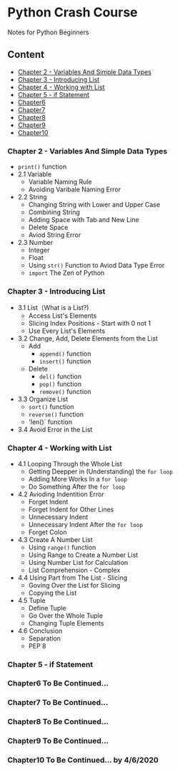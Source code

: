 Python Crash Course
===========================
Notes for Python Beginners

## Content
* [Chapter 2 - Variables And Simple Data Types](#Chapter-2---Variables-And-Simple-Data-Types) 
* [Chapter 3 - Introducing List](#Chapter-3---Introducing-List) 
* [Chapter 4 - Working with List](#Chapter-4---Working-with-List) 
* [Chapter 5 - if Statement](#Chapter-5---if-Statement)
* [Chapter6](#Chapter6)
* [Chapter7](#Chapter7)
* [Chapter8](#Chapter8)
* [Chapter9](#Chapter9)
* [Chapter10](#Chapter10)

### Chapter 2 - Variables And Simple Data Types
* `print()` function
* 2.1 Variable
    * Variable Naming Rule
    * Avoiding Varibale Naming Error
* 2.2 String
    * Changing String with Lower and Upper Case
    * Combining String
    * Adding Space with Tab and New Line
    * Delete Space
    * Aviod String Error
* 2.3 Number
    * Integer
    * Float
    * Using `str()` Function to Aviod Data Type Error
    * `import` The Zen of Python

### Chapter 3 - Introducing List
* 3.1 List（What is a List?)
    * Access List's Elements
    * Slicing Index Positions - Start with 0 not 1
    * Use Every List's Elements
* 3.2 Change, Add, Delete Elements from the List
    * Add
        * `append()` function
        * `insert()` function
    * Delete
        * `del()` function
        * `pop()` function 
        * `remove()` function
* 3.3 Organize List
    * `sort()` function
    * `reverse()` function
    * 'len()` function
* 3.4 Avoid Error in the List


### Chapter 4 - Working with List
* 4.1 Looping Through the Whole List
    * Getting Deepper in (Understanding) the `for loop`
    * Adding More Works In a `for loop`
    * Do Something After the `for loop`
* 4.2 Avioding Indentition Error
    * Forget Indent
    * Forget Indent for Other Lines
    * Unnecessary Indent
    * Unnecessary Indent After the `for loop`
    * Forget Colon
* 4.3 Create A Number List    
    * Using `range()` function
    * Using Range to Create a Number List
    * Using Number List for Calculation
    * List Comprehension - Complex
* 4.4 Using Part from The List - Slicing
    * Goving Over the List for Slicing
    * Copying the List
* 4.5 Tuple
    * Define Tuple
    * Go Over the Whole Tuple
    * Changing Tuple Elements
* 4.6 Conclusion
    * Separation
    * PEP 8
    
### Chapter 5 - if Statement
### Chapter6 To Be Continued... 
### Chapter7 To Be Continued... 
### Chapter8 To Be Continued... 
### Chapter9 To Be Continued... 
### Chapter10 To Be Continued... by 4/6/2020

